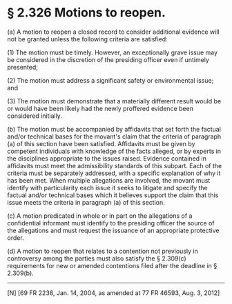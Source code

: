 # § 2.326   Motions to reopen.

(a) A motion to reopen a closed record to consider additional evidence will not be granted unless the following criteria are satisfied:


(1) The motion must be timely. However, an exceptionally grave issue may be considered in the discretion of the presiding officer even if untimely presented;


(2) The motion must address a significant safety or environmental issue; and


(3) The motion must demonstrate that a materially different result would be or would have been likely had the newly proffered evidence been considered initially.


(b) The motion must be accompanied by affidavits that set forth the factual and/or technical bases for the movant's claim that the criteria of paragraph (a) of this section have been satisfied. Affidavits must be given by competent individuals with knowledge of the facts alleged, or by experts in the disciplines appropriate to the issues raised. Evidence contained in affidavits must meet the admissibility standards of this subpart. Each of the criteria must be separately addressed, with a specific explanation of why it has been met. When multiple allegations are involved, the movant must identify with particularity each issue it seeks to litigate and specify the factual and/or technical bases which it believes support the claim that this issue meets the criteria in paragraph (a) of this section.


(c) A motion predicated in whole or in part on the allegations of a confidential informant must identify to the presiding officer the source of the allegations and must request the issuance of an appropriate protective order.


(d) A motion to reopen that relates to a contention not previously in controversy among the parties must also satisfy the § 2.309(c) requirements for new or amended contentions filed after the deadline in § 2.309(b).



---

[N] [69 FR 2236, Jan. 14, 2004, as amended at 77 FR 46593, Aug. 3, 2012]




